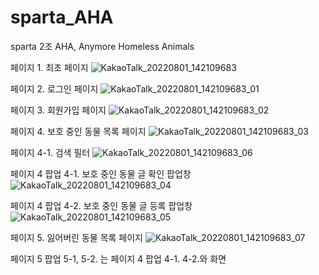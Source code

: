 # sparta_AHA
sparta 2조 AHA, Anymore Homeless Animals 

페이지 1. 최초 페이지
![KakaoTalk_20220801_142109683](https://user-images.githubusercontent.com/108795153/182094353-5797652f-d4c4-4752-8470-f0c1fbc1a38e.jpg)

페이지 2. 로그인 페이지
![KakaoTalk_20220801_142109683_01](https://user-images.githubusercontent.com/108795153/182094487-b9653136-a8f4-4ffb-84dc-bd9467ac61bf.jpg)

페이지 3. 회원가입 페이지
![KakaoTalk_20220801_142109683_02](https://user-images.githubusercontent.com/108795153/182094552-2dac75e9-09f0-4a5e-86f4-41b8da7524fb.jpg)

페이지 4. 보호 중인 동물 목록 페이지
![KakaoTalk_20220801_142109683_03](https://user-images.githubusercontent.com/108795153/182094626-93e948ec-064b-42d9-8ea9-395f021e58a5.jpg)

페이지 4-1. 검색 필터 
![KakaoTalk_20220801_142109683_06](https://user-images.githubusercontent.com/108795153/182094977-64ba7277-19b6-4a6b-9ff1-a1b01ddc44e2.jpg)

페이지 4 팝업 4-1. 보호 중인 동물 글 확인 팝업창
![KakaoTalk_20220801_142109683_04](https://user-images.githubusercontent.com/108795153/182094767-a4bc8da6-84b5-40e6-9189-a7b36ccfdf22.jpg)

페이지 4 팝업 4-2. 보호 중인 동물 글 등록 팝업창
![KakaoTalk_20220801_142109683_05](https://user-images.githubusercontent.com/108795153/182094855-c8d70893-0096-40ab-98cf-34ecc1fdd739.jpg)

페이지 5. 잃어버린 동물 목록 페이지
![KakaoTalk_20220801_142109683_07](https://user-images.githubusercontent.com/108795153/182095029-f371f752-6b19-435b-bac1-c45a1a71d596.jpg)

페이지 5 팝업 5-1, 5-2. 는 페이지 4 팝업 4-1. 4-2.와 화면 
